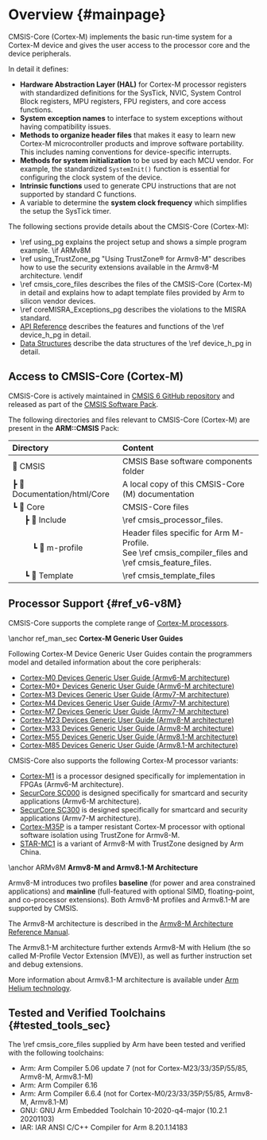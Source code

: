 # Overview {#mainpage}

CMSIS-Core (Cortex-M) implements the basic run-time system for a Cortex-M device and gives the user access to the processor core and the device peripherals.

In detail it defines:

 - **Hardware Abstraction Layer (HAL)** for Cortex-M processor registers with standardized  definitions for the SysTick, NVIC, System Control Block registers, MPU registers, FPU registers, and core access functions.
 - **System exception names** to interface to system exceptions without having compatibility issues.
 - **Methods to organize header files** that makes it easy to learn new Cortex-M microcontroller products and improve software portability. This includes naming conventions for device-specific interrupts.
 - **Methods for system initialization** to be used by each MCU vendor. For example, the standardized `SystemInit()` function is essential for configuring the clock system of the device.
 - **Intrinsic functions** used to generate CPU instructions that are not supported by standard C functions.
 - A variable to determine the **system clock frequency** which simplifies the setup the SysTick timer.


The following sections provide details about the CMSIS-Core (Cortex-M):

 - \ref using_pg explains the project setup and shows a simple program example.
\if ARMv8M
 - \ref using_TrustZone_pg "Using TrustZone&reg; for Armv8-M" describes how to use the security extensions available in the Armv8-M architecture.
\endif
 - \ref cmsis_core_files describes the files of the CMSIS-Core (Cortex-M) in detail and explains how to adapt template files provided by Arm to silicon vendor devices.
 - \ref coreMISRA_Exceptions_pg describes the violations to the MISRA standard.
 - [API Reference](modules.html) describes the features and functions of the \ref device_h_pg in detail.
 - [Data Structures](annotated.html) describe the data structures of the \ref device_h_pg in detail.

## Access to CMSIS-Core (Cortex-M)

CMSIS-Core is actively maintained in [CMSIS 6 GitHub repository](https://github.com/ARM-software/CMSIS_6) and released as part of the [CMSIS Software Pack](../General/cmsis_pack.html).

The following directories and files relevant to CMSIS-Core (Cortex-M) are present in the **ARM::CMSIS** Pack:

Directory                         | Content
:---------------------------------|:------------------------------------------------------------------------
📂 CMSIS                          | CMSIS Base software components folder
 ┣ 📂 Documentation/html/Core     | A local copy of this CMSIS-Core (M) documentation
 ┗ 📂 Core                        | CMSIS-Core files
 &emsp;&nbsp; ┣ 📂 Include        | \ref cmsis_processor_files.
 &emsp;&emsp;&nbsp; ┗ 📂 m-profile| Header files specific for Arm M-Profile.<br/> See \ref cmsis_compiler_files and \ref cmsis_feature_files.
 &emsp;&nbsp; ┗ 📂 Template       | \ref cmsis_template_files

## Processor Support {#ref_v6-v8M}

CMSIS-Core supports the complete range of [Cortex-M processors](https://www.arm.com/products/silicon-ip-cpu?families=cortex-m&showall=true).

\anchor ref_man_sec
**Cortex-M Generic User Guides**

Following Cortex-M Device Generic User Guides contain the programmers model and detailed information about the core peripherals:
 - [Cortex-M0 Devices Generic User Guide (Armv6-M architecture)](https://developer.arm.com/documentation/dui0497/latest/)
 - [Cortex-M0+ Devices Generic User Guide (Armv6-M architecture)](https://developer.arm.com/documentation/dui0662/latest/)
 - [Cortex-M3 Devices Generic User Guide (Armv7-M architecture)](https://developer.arm.com/documentation/dui0552/latest/)
 - [Cortex-M4 Devices Generic User Guide (Armv7-M architecture)](https://developer.arm.com/documentation/dui0553/latest/)
 - [Cortex-M7 Devices Generic User Guide (Armv7-M architecture)](https://developer.arm.com/documentation/dui0646/latest/)
 - [Cortex-M23 Devices Generic User Guide (Armv8-M architecture)](https://developer.arm.com/documentation/dui1095/latest/)
 - [Cortex-M33 Devices Generic User Guide (Armv8-M architecture)](https://developer.arm.com/documentation/100235/latest/)
 - [Cortex-M55 Devices Generic User Guide (Armv8.1-M architecture)](https://developer.arm.com/documentation/101273/latest/)
 - [Cortex-M85 Devices Generic User Guide (Armv8.1-M architecture)](https://developer.arm.com/documentation/101928/latest/)

CMSIS-Core also supports the following Cortex-M processor variants:
- [Cortex-M1](https://developer.arm.com/Processors/Cortex-M1) is a processor designed specifically for implementation in FPGAs (Armv6-M architecture).
- [SecurCore SC000](https://developer.arm.com/Processors/SecurCore%20SC000) is designed specifically for smartcard and security applications (Armv6-M architecture).
- [SecurCore SC300](https://developer.arm.com/Processors/SecurCore%20SC300) is designed specifically for smartcard and security applications (Armv7-M architecture).
- [Cortex-M35P](https://developer.arm.com/Processors/Cortex-M35P) is a tamper resistant Cortex-M processor with optional software isolation using TrustZone for Armv8-M.
- [STAR-MC1](https://www.armchina.com/mountain?infoId=160) is a variant of Armv8-M with TrustZone designed by Arm China.

\anchor ARMv8M
**Armv8-M and Armv8.1-M Architecture**

Armv8-M introduces two profiles **baseline** (for power and area constrained applications) and **mainline** (full-featured with optional SIMD, floating-point, and co-processor extensions). Both Armv8-M profiles and Armv8.1-M are supported by CMSIS.

The Armv8-M architecture is described in the [Armv8-M Architecture Reference Manual](https://developer.arm.com/documentation/ddi0553/latest/).

The Armv8.1-M architecture further extends Armv8-M with Helium (the so called M-Profile Vector Extension (MVE)), as well as further instruction set and debug extensions.

More information about Armv8.1-M architecture is available under [Arm Helium technology](https://developer.arm.com/Architectures/Helium).

##  Tested and Verified Toolchains {#tested_tools_sec}

The \ref cmsis_core_files supplied by Arm have been tested and verified with the following toolchains:

 - Arm: Arm Compiler 5.06 update 7 (not for Cortex-M23/33/35P/55/85, Armv8-M, Armv8.1-M)
 - Arm: Arm Compiler 6.16
 - Arm: Arm Compiler 6.6.4 (not for Cortex-M0/23/33/35P/55/85, Armv8-M, Armv8.1-M)
 - GNU: GNU Arm Embedded Toolchain 10-2020-q4-major (10.2.1 20201103)
 - IAR: IAR ANSI C/C++ Compiler for Arm 8.20.1.14183
